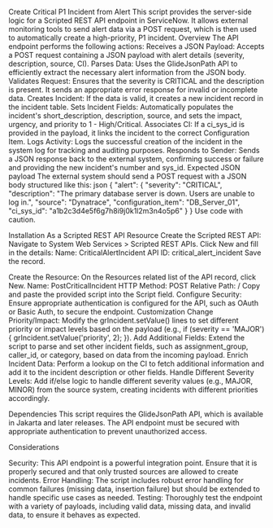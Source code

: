 Create Critical P1 Incident from Alert This script provides the server-side logic for a Scripted REST API endpoint in ServiceNow. 
It allows external monitoring tools to send alert data via a POST request, which is then used to automatically create a high-priority, P1 incident. 
Overview The API endpoint performs the following actions: Receives a JSON Payload: Accepts a POST request containing a JSON payload with alert details (severity, description, source, CI). Parses Data: Uses the GlideJsonPath API to efficiently extract the necessary alert information from the JSON body. Validates Request: Ensures that the severity is CRITICAL and the description is present. It sends an appropriate error response for invalid or incomplete data. Creates Incident: If the data is valid, it creates a new incident record in the incident table. Sets Incident Fields: Automatically populates the incident's short_description, description, source, and sets the impact, urgency, and priority to 1 - High/Critical. Associates CI: If a ci_sys_id is provided in the payload, it links the incident to the correct Configuration Item. Logs Activity: Logs the successful creation of the incident in the system log for tracking and auditing purposes. Responds to Sender: Sends a JSON response back to the external system, confirming success or failure and providing the new incident's number and sys_id. Expected JSON payload The external system should send a POST request with a JSON body structured like this: json { "alert": { "severity": "CRITICAL", "description": "The primary database server is down. Users are unable to log in.", "source": "Dynatrace", "configuration_item": "DB_Server_01", "ci_sys_id": "a1b2c3d4e5f6g7h8i9j0k1l2m3n4o5p6" } } Use code with caution.

Installation As a Scripted REST API Resource Create the Scripted REST API: Navigate to System Web Services > Scripted REST APIs. 
Click New and fill in the details: Name: CriticalAlertIncident API ID: critical_alert_incident Save the record.

Create the Resource: On the Resources related list of the API record, click New. 
Name: PostCriticalIncident HTTP Method: POST Relative Path: / Copy and paste the provided script into the Script field. Configure Security: Ensure appropriate authentication is configured for the API, such as OAuth or Basic Auth, to secure the endpoint. Customization Change Priority/Impact: Modify the grIncident.setValue() lines to set different priority or impact levels based on the payload (e.g., if (severity == 'MAJOR') { grIncident.setValue('priority', 2); }). Add Additional Fields: Extend the script to parse and set other incident fields, such as assignment_group, caller_id, or category, based on data from the incoming payload. Enrich Incident Data: Perform a lookup on the CI to fetch additional information and add it to the incident description or other fields. Handle Different Severity Levels: Add if/else logic to handle different severity values (e.g., MAJOR, MINOR) from the source system, creating incidents with different priorities accordingly.

Dependencies This script requires the GlideJsonPath API, which is available in Jakarta and later releases. 
The API endpoint must be secured with appropriate authentication to prevent unauthorized access.

Considerations

Security: This API endpoint is a powerful integration point. 
Ensure that it is properly secured and that only trusted sources are allowed to create incidents. Error Handling: The script includes robust error handling for common failures (missing data, insertion failure) but should be extended to handle specific use cases as needed. Testing: Thoroughly test the endpoint with a variety of payloads, including valid data, missing data, and invalid data, to ensure it behaves as expected.
